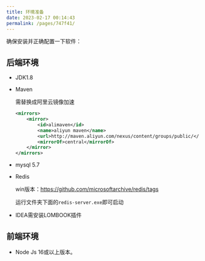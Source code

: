 ```yaml
---
title: 环境准备
date: 2023-02-17 00:14:43
permalink: /pages/747f41/
---
```


确保安装并正确配置一下软件：

## 后端环境

- JDK1.8

- Maven

  需替换成阿里云镜像加速

  ```xml
  <mirrors>
      <mirror>
          <id>alimaven</id>
          <name>aliyun maven</name>
          <url>http://maven.aliyun.com/nexus/content/groups/public/</url>
          <mirrorOf>central</mirrorOf>
      </mirror>
  </mirrors>
  ```

  

- mysql 5.7

- Redis

  win版本：<https://github.com/microsoftarchive/redis/tags>

  运行文件夹下面的`redis-server.exe`即可启动

- IDEA需安装LOMBOOK插件

## 前端环境

- Node Js 16或以上版本。

